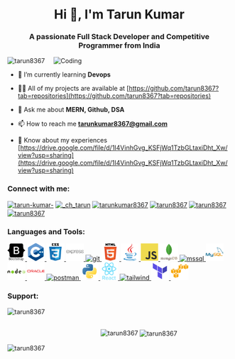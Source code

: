 <h1 align="center">Hi 👋, I'm Tarun Kumar</h1>
<h3 align="center">A passionate Full Stack Developer and Competitive Programmer from India</h3>
<img align="right" alt="Coding" width="400" src="https://cdn.dribbble.com/users/1162077/screenshots/3848914/programmer.gif" />

<p align="left"> <img src="https://komarev.com/ghpvc/?username=tarun8367&label=Profile%20views&color=0e75b6&style=flat" alt="tarun8367" /> </p>

- 🌱 I’m currently learning **Devops**

- 👨‍💻 All of my projects are available at [https://github.com/tarun8367?tab=repositories](https://github.com/tarun8367?tab=repositories)

- 💬 Ask me about **MERN, Github, DSA**

- 📫 How to reach me **tarunkumar8367@gmail.com**

- 📄 Know about my experiences [https://drive.google.com/file/d/1I4VinhGvg_KSFjWq1TzbGLtaxiDht_Xw/view?usp=sharing](https://drive.google.com/file/d/1I4VinhGvg_KSFjWq1TzbGLtaxiDht_Xw/view?usp=sharing)

<h3 align="left">Connect with me:</h3>
<p align="left">
<a href="https://linkedin.com/in/tarun-kumar-" target="blank"><img align="center" src="https://raw.githubusercontent.com/rahuldkjain/github-profile-readme-generator/master/src/images/icons/Social/linked-in-alt.svg" alt="tarun-kumar-" height="30" width="40" /></a>
<a href="https://instagram.com/_ch_tarun" target="blank"><img align="center" src="https://raw.githubusercontent.com/rahuldkjain/github-profile-readme-generator/master/src/images/icons/Social/instagram.svg" alt="_ch_tarun" height="30" width="40" /></a>
<a href="https://www.codechef.com/users/tarunkumar8367" target="blank"><img align="center" src="https://cdn.jsdelivr.net/npm/simple-icons@3.1.0/icons/codechef.svg" alt="tarunkumar8367" height="30" width="40" /></a>
<a href="https://www.hackerrank.com/tarun8367" target="blank"><img align="center" src="https://raw.githubusercontent.com/rahuldkjain/github-profile-readme-generator/master/src/images/icons/Social/hackerrank.svg" alt="tarun8367" height="30" width="40" /></a>
<a href="https://codeforces.com/profile/tarun8367" target="blank"><img align="center" src="https://raw.githubusercontent.com/rahuldkjain/github-profile-readme-generator/master/src/images/icons/Social/codeforces.svg" alt="tarun8367" height="30" width="40" /></a>
<a href="https://www.leetcode.com/tarun8367" target="blank"><img align="center" src="https://raw.githubusercontent.com/rahuldkjain/github-profile-readme-generator/master/src/images/icons/Social/leet-code.svg" alt="tarun8367" height="30" width="40" /></a>
</p>

<h3 align="left">Languages and Tools:</h3>
<p align="left"> <a href="https://getbootstrap.com" target="_blank" rel="noreferrer"> <img src="https://raw.githubusercontent.com/devicons/devicon/master/icons/bootstrap/bootstrap-plain-wordmark.svg" alt="bootstrap" width="40" height="40"/> </a> <a href="https://www.w3schools.com/cpp/" target="_blank" rel="noreferrer"> <img src="https://raw.githubusercontent.com/devicons/devicon/master/icons/cplusplus/cplusplus-original.svg" alt="cplusplus" width="40" height="40"/> </a> <a href="https://www.w3schools.com/css/" target="_blank" rel="noreferrer"> <img src="https://raw.githubusercontent.com/devicons/devicon/master/icons/css3/css3-original-wordmark.svg" alt="css3" width="40" height="40"/> </a> <a href="https://expressjs.com" target="_blank" rel="noreferrer"> <img src="https://raw.githubusercontent.com/devicons/devicon/master/icons/express/express-original-wordmark.svg" alt="express" width="40" height="40"/> </a> <a href="https://git-scm.com/" target="_blank" rel="noreferrer"> <img src="https://www.vectorlogo.zone/logos/git-scm/git-scm-icon.svg" alt="git" width="40" height="40"/> </a> <a href="https://www.w3.org/html/" target="_blank" rel="noreferrer"> <img src="https://raw.githubusercontent.com/devicons/devicon/master/icons/html5/html5-original-wordmark.svg" alt="html5" width="40" height="40"/> </a> <a href="https://www.java.com" target="_blank" rel="noreferrer"> <img src="https://raw.githubusercontent.com/devicons/devicon/master/icons/java/java-original.svg" alt="java" width="40" height="40"/> </a> <a href="https://developer.mozilla.org/en-US/docs/Web/JavaScript" target="_blank" rel="noreferrer"> <img src="https://raw.githubusercontent.com/devicons/devicon/master/icons/javascript/javascript-original.svg" alt="javascript" width="40" height="40"/> </a> <a href="https://www.mongodb.com/" target="_blank" rel="noreferrer"> <img src="https://raw.githubusercontent.com/devicons/devicon/master/icons/mongodb/mongodb-original-wordmark.svg" alt="mongodb" width="40" height="40"/> </a> <a href="https://www.microsoft.com/en-us/sql-server" target="_blank" rel="noreferrer"> <img src="https://www.svgrepo.com/show/303229/microsoft-sql-server-logo.svg" alt="mssql" width="40" height="40"/> </a> <a href="https://www.mysql.com/" target="_blank" rel="noreferrer"> <img src="https://raw.githubusercontent.com/devicons/devicon/master/icons/mysql/mysql-original-wordmark.svg" alt="mysql" width="40" height="40"/> </a> <a href="https://nodejs.org" target="_blank" rel="noreferrer"> <img src="https://raw.githubusercontent.com/devicons/devicon/master/icons/nodejs/nodejs-original-wordmark.svg" alt="nodejs" width="40" height="40"/> </a> <a href="https://www.oracle.com/" target="_blank" rel="noreferrer"> <img src="https://raw.githubusercontent.com/devicons/devicon/master/icons/oracle/oracle-original.svg" alt="oracle" width="40" height="40"/> </a>  </a> <a href="https://postman.com" target="_blank" rel="noreferrer"> <img src="https://www.vectorlogo.zone/logos/getpostman/getpostman-icon.svg" alt="postman" width="40" height="40"/> </a> <a href="https://www.python.org" target="_blank" rel="noreferrer"> <img src="https://raw.githubusercontent.com/devicons/devicon/master/icons/python/python-original.svg" alt="python" width="40" height="40"/> </a> <a href="https://reactjs.org/" target="_blank" rel="noreferrer"> <img src="https://raw.githubusercontent.com/devicons/devicon/master/icons/react/react-original-wordmark.svg" alt="react" width="40" height="40"/> </a>  <a href="https://tailwindcss.com/" target="_blank" rel="noreferrer"> <img src="https://www.vectorlogo.zone/logos/tailwindcss/tailwindcss-icon.svg" alt="tailwind" width="40" height="40"/> </a>
<a href="https://developer.hashicorp.com/terraform/" target="_blank" rel="noreferrer"> <img src="https://raw.githubusercontent.com/devicons/devicon/master/icons/terraform/terraform-original.svg" alt="oracle" width="40" height="40"/> </a> <a href="https://aws.amazon.com/" target="_blank" rel="noreferrer"> <img src="https://raw.githubusercontent.com/devicons/devicon/master/icons/amazonwebservices/amazonwebservices-original.svg" alt="oracle" width="40" height="40"/> </a> 

<h3 align="left">Support:</h3>
<p><a href="https://www.buymeacoffee.com/tarun8367"> <img align="left" src="https://cdn.buymeacoffee.com/buttons/v2/default-yellow.png" height="50" width="210" alt="tarun8367" /></a></p><br><br>

<p><img align="left" src="https://github-readme-stats.vercel.app/api/top-langs?username=tarun8367&show_icons=true&locale=en&layout=compact" alt="tarun8367" /></p>

<p>&nbsp;<img align="center" src="https://github-readme-stats.vercel.app/api?username=tarun8367&show_icons=true&locale=en" alt="tarun8367" /></p>

<p><img align="center" src="https://github-readme-streak-stats.herokuapp.com/?user=tarun8367&" alt="tarun8367" /></p>

